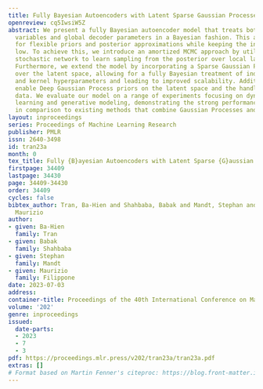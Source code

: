 ```yaml
---
title: Fully Bayesian Autoencoders with Latent Sparse Gaussian Processes
openreview: cq5IwsiW5Z
abstract: We present a fully Bayesian autoencoder model that treats both local latent
  variables and global decoder parameters in a Bayesian fashion. This approach allows
  for flexible priors and posterior approximations while keeping the inference costs
  low. To achieve this, we introduce an amortized MCMC approach by utilizing an implicit
  stochastic network to learn sampling from the posterior over local latent variables.
  Furthermore, we extend the model by incorporating a Sparse Gaussian Process prior
  over the latent space, allowing for a fully Bayesian treatment of inducing points
  and kernel hyperparameters and leading to improved scalability. Additionally, we
  enable Deep Gaussian Process priors on the latent space and the handling of missing
  data. We evaluate our model on a range of experiments focusing on dynamic representation
  learning and generative modeling, demonstrating the strong performance of our approach
  in comparison to existing methods that combine Gaussian Processes and autoencoders.
layout: inproceedings
series: Proceedings of Machine Learning Research
publisher: PMLR
issn: 2640-3498
id: tran23a
month: 0
tex_title: Fully {B}ayesian Autoencoders with Latent Sparse {G}aussian Processes
firstpage: 34409
lastpage: 34430
page: 34409-34430
order: 34409
cycles: false
bibtex_author: Tran, Ba-Hien and Shahbaba, Babak and Mandt, Stephan and Filippone,
  Maurizio
author:
- given: Ba-Hien
  family: Tran
- given: Babak
  family: Shahbaba
- given: Stephan
  family: Mandt
- given: Maurizio
  family: Filippone
date: 2023-07-03
address: 
container-title: Proceedings of the 40th International Conference on Machine Learning
volume: '202'
genre: inproceedings
issued:
  date-parts:
  - 2023
  - 7
  - 3
pdf: https://proceedings.mlr.press/v202/tran23a/tran23a.pdf
extras: []
# Format based on Martin Fenner's citeproc: https://blog.front-matter.io/posts/citeproc-yaml-for-bibliographies/
---
```

